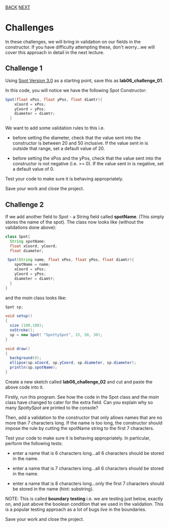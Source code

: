 [BACK](/topics/topic06/lab06/06.html) [NEXT](/topics/topic06/lab06/08.html)

# Challenges

In these challenges, we will bring in validation on our fields in the constructor.  If you have difficulty attempting these, don't worry...we will cover this approach in detail in the next lecture.


## Challenge 1

Using [Spot Version 3.0](archives/Spot_Version3_0.zip) as a starting point, save this as **lab06\_challenge\_01**.

In this code, you will notice we have the following Spot Constructor:

~~~java
Spot(float xPos, float yPos, float diamtr){
    xCoord = xPos;
    yCoord = yPos;
    diameter = diamtr;
  }
~~~

We want to add some validation rules to this i.e.

- before setting the diameter, check that the value sent into the constructor is between 20 and 50 inclusive.  If the value sent in is outside that range, set a default value of 20.

- before setting the xPos and the yPos, check that the value sent into the constructor is  not negative (i.e. >= 0).  If the value sent in is negative, set a default value of 0.

Test your code to make sure it is behaving appropriately.  

Save your work and close the project.


## Challenge 2

If we add another field to Spot - a String field called **spotName**. (This simply stores the name of the spot). The class now looks like (without the validations done above):

~~~java
class Spot{
  String spotName;
  float xCoord, yCoord;
  float diameter;

 Spot(String name, float xPos, float yPos, float diamtr){
    spotName = name;
    xCoord = xPos;
    yCoord = yPos;
    diameter = diamtr;
  }
}
~~~

and the *main* class looks like:

~~~java
Spot sp;

void setup()
{
  size (100,100);
  noStroke();
  sp = new Spot( "SpottySpot", 33, 50, 30);
}

void draw()
{
  background(0);
  ellipse(sp.xCoord, sp.yCoord, sp.diameter, sp.diameter);
  println(sp.spotName);
}
~~~

Create a new sketch called **lab06\_challenge\_02** and cut and paste the above code into it.

Firstly, run this program. See how the code in the Spot class and the *main* class have changed to cater for the extra field. Can you explain why so many *SpottySpot* are printed to the console?

Then, add a validation to the constructor that only allows names that are no more than 7 characters long. If the name is too long, the constructor should impose the rule by cutting the spotName string to the first 7 characters.

Test your code to make sure it is behaving appropriately.  In particular, perform the following tests:

- enter a name that is 6 characters long...all 6 characters should be stored in the name.

- enter a name that is 7 characters long...all 6 characters should be stored in the name.

- enter a name that is 8 characters long...only the first 7 characters should be stored in the name (hint: substring).

NOTE: This is called **boundary testing** i.e. we are testing just below, exactly on, and just above the boolean condition that we used in the validation.  This is a popular testing approach as a lot of bugs *live* in the boundaries.

Save your work and close the project.

